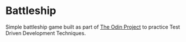 # Battleship

Simple battleship game built as part of [The Odin Project](https://www.theodinproject.com/lessons/node-path-javascript-battleship) to practice Test Driven Development Techniques.

